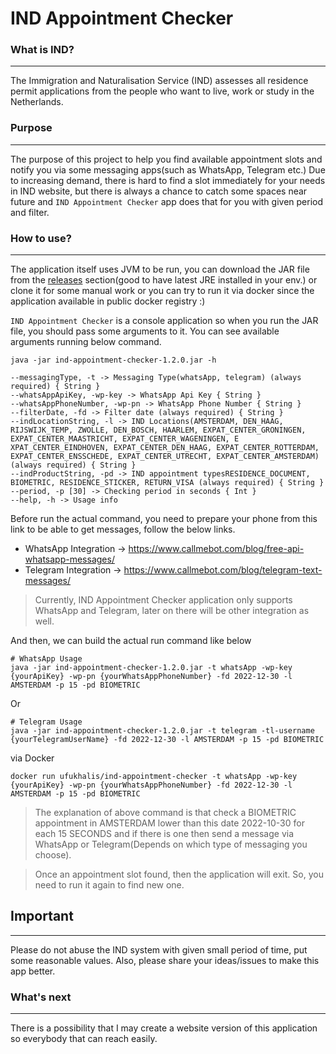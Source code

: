 # IND Appointment Checker

### What is IND?

---
The Immigration and Naturalisation Service (IND) assesses all residence permit applications from the people who want to live, work or study in the Netherlands.

### Purpose

---
The purpose of this project to help you find available appointment slots and notify you via some messaging apps(such as WhatsApp, Telegram etc.)
Due to increasing demand, there is hard to find a slot immediately for your needs in IND website, but there is always a chance to catch some spaces near future and `IND Appointment Checker` app does that for you with given period and filter.

### How to use?

---
The application itself uses JVM to be run, you can download the JAR file from the [releases](https://github.com/ufukhalis/ind-appointment-checker/releases) section(good to have latest JRE installed in your env.) or clone it for some manual work or you can try to run it via docker since the application available in public docker registry :)

`IND Appointment Checker` is a console application so when you run the JAR file, you should pass some arguments to it. You can see available arguments running below command.

```shell
java -jar ind-appointment-checker-1.2.0.jar -h

--messagingType, -t -> Messaging Type(whatsApp, telegram) (always required) { String }
--whatsAppApiKey, -wp-key -> WhatsApp Api Key { String }
--whatsAppPhoneNumber, -wp-pn -> WhatsApp Phone Number { String }
--filterDate, -fd -> Filter date (always required) { String }
--indLocationString, -l -> IND Locations(AMSTERDAM, DEN_HAAG, RIJSWIJK_TEMP, ZWOLLE, DEN_BOSCH, HAARLEM, EXPAT_CENTER_GRONINGEN, EXPAT_CENTER_MAASTRICHT, EXPAT_CENTER_WAGENINGEN, E
XPAT_CENTER_EINDHOVEN, EXPAT_CENTER_DEN_HAAG, EXPAT_CENTER_ROTTERDAM, EXPAT_CENTER_ENSSCHEDE, EXPAT_CENTER_UTRECHT, EXPAT_CENTER_AMSTERDAM) (always required) { String }
--indProductString, -pd -> IND appointment typesRESIDENCE_DOCUMENT, BIOMETRIC, RESIDENCE_STICKER, RETURN_VISA (always required) { String }
--period, -p [30] -> Checking period in seconds { Int }
--help, -h -> Usage info
```

Before run the actual command, you need to prepare your phone from this link to be able to get messages, follow the below links. 

* WhatsApp Integration -> https://www.callmebot.com/blog/free-api-whatsapp-messages/
* Telegram Integration -> https://www.callmebot.com/blog/telegram-text-messages/

> Currently, IND Appointment Checker application only supports WhatsApp and Telegram, later on there will be other integration as well.

And then, we can build the actual run command like below

```shell
# WhatsApp Usage
java -jar ind-appointment-checker-1.2.0.jar -t whatsApp -wp-key {yourApiKey} -wp-pn {yourWhatsAppPhoneNumber} -fd 2022-12-30 -l AMSTERDAM -p 15 -pd BIOMETRIC
```

Or

```shell
# Telegram Usage
java -jar ind-appointment-checker-1.2.0.jar -t telegram -tl-username {yourTelegramUserName} -fd 2022-12-30 -l AMSTERDAM -p 15 -pd BIOMETRIC
```

via Docker

```shell
docker run ufukhalis/ind-appointment-checker -t whatsApp -wp-key {yourApiKey} -wp-pn {yourWhatsAppPhoneNumber} -fd 2022-12-30 -l AMSTERDAM -p 15 -pd BIOMETRIC
```

> The explanation of above command is that check a BIOMETRIC appointment in AMSTERDAM lower than this date 2022-10-30 for each 15 SECONDS and if there is one then send a message via WhatsApp or Telegram(Depends on which type of messaging you choose).

> Once an appointment slot found, then the application will exit. So, you need to run it again to find new one.

## Important

---

Please do not abuse the IND system with given small period of time, put some reasonable values. Also, please share your ideas/issues to make this app better.

### What's next

---
There is a possibility that I may create a website version of this application so everybody that can reach easily.
